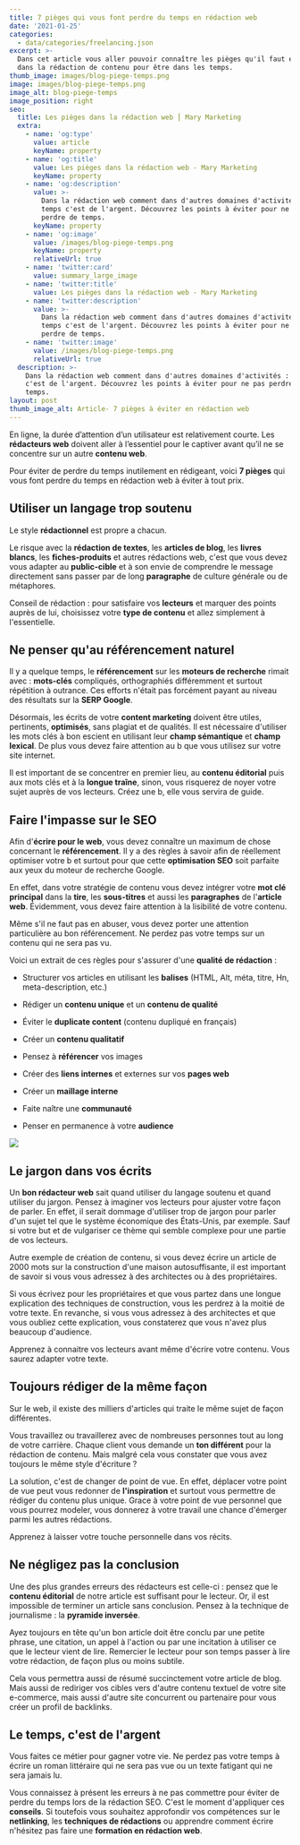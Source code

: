```yaml
---
title: 7 pièges qui vous font perdre du temps en rédaction web
date: '2021-01-25'
categories:
  - data/categories/freelancing.json
excerpt: >-
  Dans cet article vous aller pouvoir connaître les pièges qu'il faut éviter
  dans la rédaction de contenu pour être dans les temps.
thumb_image: images/blog-piege-temps.png
image: images/blog-piege-temps.png
image_alt: blog-piege-temps
image_position: right
seo:
  title: Les pièges dans la rédaction web ⎮ Mary Marketing
  extra:
    - name: 'og:type'
      value: article
      keyName: property
    - name: 'og:title'
      value: Les pièges dans la rédaction web - Mary Marketing
      keyName: property
    - name: 'og:description'
      value: >-
        Dans la rédaction web comment dans d'autres domaines d'activités : le
        temps c'est de l'argent. Découvrez les points à éviter pour ne pas
        perdre de temps.
      keyName: property
    - name: 'og:image'
      value: /images/blog-piege-temps.png
      keyName: property
      relativeUrl: true
    - name: 'twitter:card'
      value: summary_large_image
    - name: 'twitter:title'
      value: Les pièges dans la rédaction web - Mary Marketing
    - name: 'twitter:description'
      value: >-
        Dans la rédaction web comment dans d'autres domaines d'activités : le
        temps c'est de l'argent. Découvrez les points à éviter pour ne pas
        perdre de temps.
    - name: 'twitter:image'
      value: /images/blog-piege-temps.png
      relativeUrl: true
  description: >-
    Dans la rédaction web comment dans d'autres domaines d'activités : le temps
    c'est de l'argent. Découvrez les points à éviter pour ne pas perdre de
    temps.
layout: post
thumb_image_alt: Article- 7 pièges à éviter en rédaction web
---
```

En ligne, la durée d’attention d’un utilisateur est relativement courte. Les **rédacteurs web** doivent aller à l’essentiel pour le captiver avant qu’il ne se concentre sur un autre **contenu web**.

Pour éviter de perdre du temps inutilement en rédigeant, voici **7 pièges** qui vous font perdre du temps en rédaction web à éviter à tout prix.

## Utiliser un langage trop soutenu

Le style **rédactionnel** est propre a chacun.

Le risque avec la **rédaction de textes**, les **articles de blog**, les **livres blancs**, les **fiches-produits** et autres rédactions web, c'est que vous devez vous adapter au **public-cible** et à son envie de comprendre le message directement sans passer par de long **paragraphe** de culture générale ou de métaphores.

Conseil de rédaction : pour satisfaire vos **lecteurs** et marquer des points auprès de lui, choisissez votre **type de contenu** et allez simplement à l'essentielle.

## Ne penser qu'au référencement naturel

Il y a quelque temps, le **référencement** sur les **moteurs de recherche** rimait avec : **mots-clés** compliqués, orthographiés différemment et surtout répétition à outrance. Ces efforts n'était pas forcément payant au niveau des résultats sur la **SERP Google**.

Désormais, les écrits de votre **content marketing** doivent être utiles, pertinents, **optimisés**, sans plagiat et de qualités. Il est nécessaire d'utiliser les mots clés à bon escient en utilisant leur **champ sémantique** et **champ lexical**. De plus vous devez faire attention au b que vous utilisez sur votre site internet.

Il est important de se concentrer en premier lieu, au **contenu éditorial** puis aux mots clés et à la **longue traîne**, sinon, vous risquerez de noyer votre sujet auprès de vos lecteurs. Créez une b, elle vous servira de guide.

## Faire l'impasse sur le SEO

Afin d'**écrire pour le web**, vous devez connaître un maximum de chose concernant le **référencement**. Il y a des règles à savoir afin de réellement optimiser votre b et surtout pour que cette **optimisation SEO** soit parfaite aux yeux du moteur de recherche Google.

En effet, dans votre stratégie de contenu vous devez intégrer votre **mot clé principal** dans la **tire**, les **sous-titres** et aussi les **paragraphes** de l'**article web**. Évidemment, vous devez faire attention à la lisibilité de votre contenu.

Même s'il ne faut pas en abuser, vous devez porter une attention particulière au bon référencement. Ne perdez pas votre temps sur un contenu qui ne sera pas vu.

Voici un extrait de ces règles pour s'assurer d'une **qualité de rédaction** : 

*   Structurer vos articles en utilisant les **balises** (HTML, Alt, méta, titre, Hn, meta-description, etc.)

*   Rédiger un **contenu unique** et un **contenu de qualité**

*   Éviter le **duplicate content** (contenu dupliqué en français)

*   Créer un **contenu qualitatif**

*   Pensez à **référencer** vos images

*   Créer des **liens internes** et externes sur vos **pages web**

*   Créer un **maillage interne**

*   Faite naître une **communauté**

*   Penser en permanence à votre **audience**

![](/\_static/app-assets/article-pieges-de-redaction-web.jpg)

## Le jargon dans vos écrits

Un **bon rédacteur web** sait quand utiliser du langage soutenu et quand utiliser du jargon. Pensez à imaginer vos lecteurs pour ajuster votre façon de parler. En effet, il serait dommage d'utiliser trop de jargon pour parler d'un sujet tel que le système économique des États-Unis, par exemple. Sauf si votre but et de vulgariser ce thème qui semble complexe pour une partie de vos lecteurs.

Autre exemple de création de contenu, si vous devez écrire un article de 2000 mots sur la construction d'une maison autosuffisante, il est important de savoir si vous vous adressez à des architectes ou à des propriétaires.

Si vous écrivez pour les propriétaires et que vous partez dans une longue explication des techniques de construction, vous les perdrez à la moitié de votre texte. En revanche, si vous vous adressez à des architectes et que vous oubliez cette explication, vous constaterez que vous n'avez plus beaucoup d'audience.

Apprenez à connaitre vos lecteurs avant même d'écrire votre contenu. Vous saurez adapter votre texte.

## Toujours rédiger de la même façon

Sur le web, il existe des milliers d'articles qui traite le même sujet de façon différentes.

Vous travaillez ou travaillerez avec de nombreuses personnes tout au long de votre carrière. Chaque client vous demande un **ton différent** pour la rédaction de contenu. Mais malgré cela vous constater que vous avez toujours le même style d'écriture ? 

La solution, c'est de changer de point de vue. En effet, déplacer votre point de vue peut vous redonner de **l'inspiration** et surtout vous permettre de rédiger du contenu plus unique. Grace à votre point de vue personnel que vous pourrez modeler, vous donnerez à votre travail une chance d'émerger parmi les autres rédactions.

Apprenez à laisser votre touche personnelle dans vos récits.

## Ne négligez pas la conclusion

Une des plus grandes erreurs des rédacteurs est celle-ci : pensez que le **contenu éditorial** de notre article est suffisant pour le lecteur. Or, il est impossible de terminer un article sans conclusion. Pensez à la technique de journalisme : la **pyramide inversée**.

Ayez toujours en tête qu'un bon article doit être conclu par une petite phrase, une citation, un appel à l'action ou par une incitation à utiliser ce que le lecteur vient de lire. Remercier le lecteur pour son temps passer à lire votre rédaction, de façon plus ou moins subtile.

Cela vous permettra aussi de résumé succinctement votre article de blog. Mais aussi de rediriger vos cibles vers d'autre contenu textuel de votre site  e-commerce, mais aussi d'autre site concurrent ou partenaire pour vous créer un profil de backlinks.

## Le temps, c'est de l'argent

Vous faites ce métier pour gagner votre vie. Ne perdez pas votre temps à écrire un roman littéraire qui ne sera pas vue ou un texte fatigant qui ne sera jamais lu.

Vous connaissez à présent les erreurs à ne pas commettre pour éviter de perdre du temps lors de la rédaction SEO. C'est le moment d'appliquer ces **conseils**. Si toutefois vous souhaitez approfondir vos compétences sur le **netlinking**, les **techniques de rédactions** ou apprendre comment écrire n'hésitez pas faire une **formation en rédaction web**.
